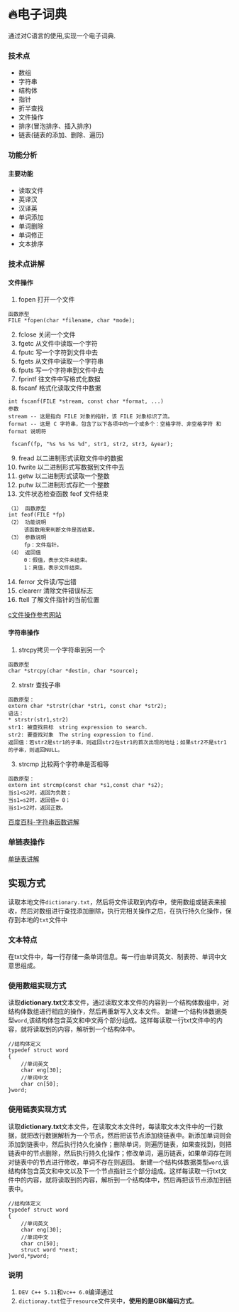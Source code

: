 # :fire:电子词典
通过对C语言的使用,实现一个电子词典.
### 技术点
- 数组
- 字符串
- 结构体
- 指针
- 折半查找
- 文件操作
- 排序(冒泡排序、插入排序)
- 链表(链表的添加、删除、遍历)

### 功能分析
#### 主要功能
- 读取文件
- 英译汉
- 汉译英
- 单词添加
- 单词删除
- 单词修正
- 文本排序

### 技术点讲解
#### 文件操作
1. fopen 打开一个文件
```
函数原型
FILE *fopen(char *filename, char *mode);
```
2. fclose 关闭一个文件
3. fgetc 从文件中读取一个字符
4. fputc 写一个字符到文件中去
5. fgets 从文件中读取一个字符串
6. fputs 写一个字符串到文件中去
7. fprintf 往文件中写格式化数据
8. fscanf 格式化读取文件中数据
```
int fscanf(FILE *stream, const char *format, ...)
参数
stream -- 这是指向 FILE 对象的指针，该 FILE 对象标识了流。
format -- 这是 C 字符串，包含了以下各项中的一个或多个：空格字符、非空格字符 和 format 说明符

 fscanf(fp, "%s %s %s %d", str1, str2, str3, &year);
```
9. fread 以二进制形式读取文件中的数据
10. fwrite 以二进制形式写数据到文件中去
11. getw 以二进制形式读取一个整数
12. putw 以二进制形式存贮一个整数
13. 文件状态检查函数  feof 文件结束
```
（1） 函数原型
int feof(FILE *fp)
（2） 功能说明
　　　该函数用来判断文件是否结束。
（3） 参数说明
　　　fp：文件指针。
（4） 返回值
　　　0：假值，表示文件未结束。
　　　1：真值，表示文件结束。
```
14. ferror 文件读/写出错
15. clearerr 清除文件错误标志
16. ftell 了解文件指针的当前位置

[c文件操作参考网站](https://www.cnblogs.com/saolv/p/7793379.html)

#### 字符串操作

1. strcpy拷贝一个字符串到另一个
```
函数原型
char *strcpy(char *destin, char *source);
```
2. strstr 查找子串
```
函数原型：
extern char *strstr(char *str1, const char *str2);
语法：
* strstr(str1,str2)
str1: 被查找目标　string expression to search.
str2: 要查找对象　The string expression to find.
返回值：若str2是str1的子串，则返回str2在str1的首次出现的地址；如果str2不是str1的子串，则返回NULL。
```
3. strcmp 比较两个字符串是否相等
```
函数原型：
extern int strcmp(const char *s1,const char *s2);
当s1<s2时，返回为负数；
当s1=s2时，返回值= 0；
当s1>s2时，返回正数。
```
[百度百科-字符串函数讲解](https://baike.baidu.com/item/string.h/4262091?fr=aladdin#4_2)
### 单链表操作
[单链表讲解](https://blog.csdn.net/fanyun_01/article/details/79831877)

## 实现方式
读取本地文件`dictionary.txt`，然后将文件读取到内存中，使用数组或链表来接收，然后对数组进行查找添加删除，执行完相关操作之后，在执行持久化操作，保存到本地的`txt`文件中

### 文本特点
在txt文件中，每一行存储一条单词信息。每一行由单词英文、制表符、单词中文意思组成。
### 使用数组实现方式
读取**dictionary.txt**文本文件，通过读取文本文件的内容到一个结构体数组中，对结构体数组进行相应的操作，然后再重新写入文本文件。
新建一个结构体数据类型`word`,该结构体包含英文和中文两个部分组成。这样每读取一行txt文件中的内容，就将读取到的内容，解析到一个结构体中。
```
//结构体定义
typedef struct word
{
    //单词英文
	char eng[30];
    //单词中文
	char cn[50];
}word;
```
### 使用链表实现方式
读取**dictionary.txt**文本文件，在读取文本文件时，每读取文本文件中的一行数据，就把改行数据解析为一个节点，然后把该节点添加绕链表中。新添加单词则会添加到链表中，然后执行持久化操作；删除单词，则遍历链表，如果查找到，则把链表中的节点删除，然后执行持久化操作；修改单词，遍历链表，如果单词存在则对链表中的节点进行修改，单词不存在则返回。
新建一个结构体数据类型`word`,该结构体包含英文和中文以及下一个节点指针三个部分组成。这样每读取一行txt文件中的内容，就将读取到的内容，解析到一个结构体中，然后再把该节点添加到链表中。
```
//结构体定义
typedef struct word
{
    //单词英文
	char eng[30];
    //单词中文
	char cn[50];
    struct word *next;
}word,*pword;
```
### 说明
1. `DEV C++ 5.11`和`vc++ 6.0`编译通过
2. `dictionay.txt`位于`resource`文件夹中，**使用的是GBK编码方式**。
